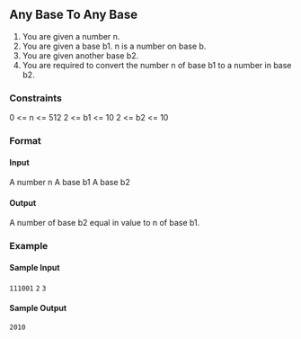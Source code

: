 ## Any Base To Any Base

1. You are given a number n.
2. You are given a base b1. n is a number on base b.
3. You are given another base b2.
4. You are required to convert the number n of base b1 to a number in base b2.

### Constraints

0 <= n <= 512
2 <= b1 <= 10
2 <= b2 <= 10

### Format

#### Input

A number n
A base b1
A base b2

#### Output

A number of base b2 equal in value to n of base b1.

### Example

#### Sample Input

`111001`
`2`
`3`

#### Sample Output

`2010`
